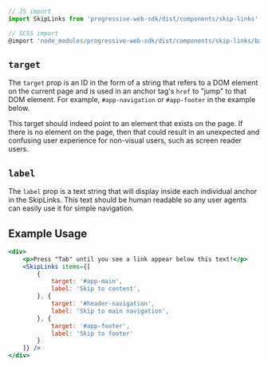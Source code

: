 ```js static
// JS import
import SkipLinks from 'progressive-web-sdk/dist/components/skip-links'

// SCSS import
@import 'node_modules/progressive-web-sdk/dist/components/skip-links/base';
```


## `target`

The `target` prop is an ID in the form of a string that refers to a DOM element on the current page and is used in an anchor tag's `href` to "jump" to that DOM element. For example, `#app-navigation` or `#app-footer` in the example below.

This target should indeed point to an element that exists on the page. If there is no element on the page, then that could result in an unexpected and confusing user experience for non-visual users, such as screen reader users.


## `label`

The `label` prop is a text string that will display inside each individual anchor in the SkipLinks. This text should be human readable so any user agents can easily use it for simple navigation.

## Example Usage

```jsx
<div>
    <p>Press "Tab" until you see a link appear below this text!</p>
    <SkipLinks items={[
        {
            target: '#app-main',
            label: 'Skip to content',
        }, {
            target: '#header-navigation',
            label: 'Skip to main navigation',
        }, {
            target: '#app-footer',
            label: 'Skip to footer'
        }
    ]} />
</div>
```
